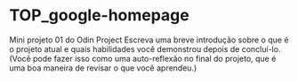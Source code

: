 # TOP_google-homepage
Mini projeto 01 do Odin Project
Escreva uma breve introdução sobre o que é o projeto atual e quais habilidades você demonstrou depois de concluí-lo. (Você pode fazer isso como uma auto-reflexão no final do projeto, que é uma boa maneira de revisar o que você aprendeu.)